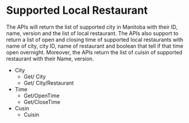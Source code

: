 # Supported Local Restaurant
The APIs will return the list of supported city in Manitoba with their ID, name, version and the list of local restaurant. The APIs also support to return a list of open and closing time of supported local restaurants with name of city, city ID, name of restaurant and boolean that tell if that time open overnight. Moreover, the APIs return the list of cuisin of supported restaurant with their Name, version.
- City
  -  Get/ City
  - Get/ City/Restaurant
- Time
  - Get/OpenTime
  - Get/CloseTime
- Cusin
  - Cuisin
  
